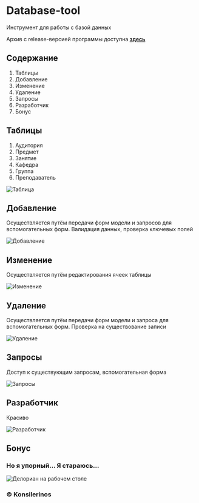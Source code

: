 # Database-tool

Инструмент для работы с базой данных

Архив с release-версией программы доступна [**здесь**](https://github.com/konsilerinos/Database-tool/blob/main/Release.rar)

## Содержание

1. Таблицы
2. Добавление
3. Изменение
4. Удаление
5. Запросы
6. Разработчик
7. Бонус

## Таблицы

1. Аудитория
2. Предмет
3. Занятие
4. Кафедра
5. Группа
6. Преподаватель

![Таблица](https://user-images.githubusercontent.com/78896451/144726958-2024f15c-f104-4e93-8d40-1dba3c6bda59.png)

## Добавление

Осуществляется путём передачи форм модели и запросов для вспомогательных форм. Валидация данных, проверка ключевых полей

![Добавление](https://user-images.githubusercontent.com/78896451/144726965-762a4924-c64c-4c34-9b01-06946682bb0c.png)

## Изменение

Осуществляется путём редактирования ячеек таблицы

![Изменение](https://user-images.githubusercontent.com/78896451/144727000-09da1916-9098-4e43-98a9-c7948e393892.png)

## Удаление

Осуществляется путём передачи форм модели и запроса для вспомогательных форм. Проверка на существование записи

![Удаление](https://user-images.githubusercontent.com/78896451/144727028-206426d6-e86f-4a0f-9b91-f2098b56d0e5.png)

## Запросы

Доступ к существующим запросам, вспомогательная форма

![Запросы](https://user-images.githubusercontent.com/78896451/144727038-4c511a9f-ddec-4227-b91b-ae1e07d500c8.png)

## Разработчик

Красиво

![Разработчик](https://user-images.githubusercontent.com/78896451/144727051-256b984e-269f-4908-9a82-511d317fe31e.png)

## Бонус

### Но я упорный… Я стараюсь…

![Делориан на рабочем столе](https://user-images.githubusercontent.com/78896451/144727371-d3a488b6-d5f6-4173-b4a5-d361c7590571.jpg)


### ©️ Konsilerinos
